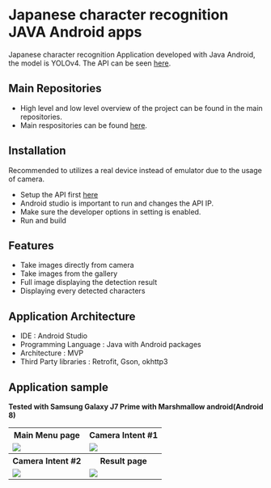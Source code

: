 # Japanese character recognition JAVA Android apps
Japanese character recognition Application developed with Java Android, the model is YOLOv4.
The API can be seen [here](https://github.com/Sekigahara/Japanese-character-recognition-YOLOv4-Flask-API).

## Main Repositories
- High level and low level overview of the project can be found in the main repositories.
- Main respositories can be found [here](https://github.com/Sekigahara/Multilabel-classification-Japanese-character-with-YOLOv4).

## Installation
Recommended to utilizes a real device instead of emulator due to the usage of camera.
- Setup the API first [here](https://github.com/Sekigahara/Japanese-character-recognition-YOLOv4-Flask-API)
- Android studio is important to run and changes the API IP.
- Make sure the developer options in setting is enabled.
- Run and build

## Features
- Take images directly from camera
- Take images from the gallery
- Full image displaying the detection result
- Displaying every detected characters

## Application Architecture
- IDE : Android Studio
- Programming Language : Java with Android packages
- Architecture : MVP
- Third Party libraries : Retrofit, Gson, okhttp3

## Application sample
<b>Tested with Samsung Galaxy J7 Prime with Marshmallow android(Android 8)</b></br>
<table style="width:100%">
  <tr>
    <th>Main Menu page</th>
    <th>Camera Intent #1</th>
  </tr>
  <tr>
    <td><img src="https://user-images.githubusercontent.com/54882818/186601541-9defcc00-3b86-4fa1-99e0-4e395e0dd3be.jpg"/></td>
    <td><img src="https://user-images.githubusercontent.com/54882818/186601708-e837e672-a19d-4533-a638-5b6c4027cf4c.jpg"/></td>
  </tr>
  <tr>
    <th>Camera Intent #2</th>
    <th>Result page</th>
  </tr>
  <tr>
    <td><img src="https://user-images.githubusercontent.com/54882818/186601731-c75212d6-d393-4d75-8bf9-647932105029.jpg"/></td>
    <td><img src="https://user-images.githubusercontent.com/54882818/186601760-b422054b-8083-45ff-bca6-0ed3b8c15cdc.jpg"/></td>
  </tr>
</table>
